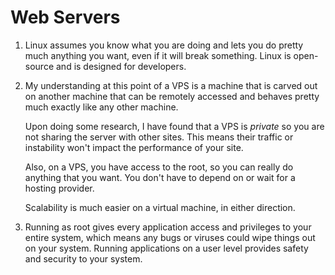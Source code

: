 # Web Servers
1. Linux assumes you know what you are doing and lets you do pretty much anything you want, even if it will break something. Linux is open-source and is designed for developers.
2. My understanding at this point of a VPS is a machine that is carved out on another machine that can be remotely accessed and behaves pretty much exactly like any other machine. 

    Upon doing some research, I have found that a VPS is *private* so you are not sharing the server with other sites. This means their traffic or instability won't impact the performance of your site.

    Also, on a VPS, you have access to the root, so you can really do anything that you want. You don't have to depend on or wait for a hosting provider.

    Scalability is much easier on a virtual machine, in either direction.

3. Running as root gives every application access and privileges to your entire system, which means any bugs or viruses could wipe things out on your system. Running applications on a user level provides safety and security to your system.